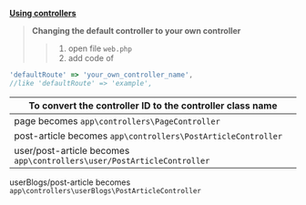 **[Using controllers](https://www.tutorialspoint.com/yii/yii_using_controllers.htm)**

> **Changing the default controller to your own controller**
>> 1. open file `web.php`
>> 2. add code of 
```javascript
'defaultRoute' => 'your_own_controller_name',
//like 'defaultRoute' => 'example',
```
 To convert the controller ID to the controller class name |
 -- |
 page becomes `app\controllers\PageController` |
 post-article becomes `app\controllers\PostArticleController` | 
 user/post-article becomes `app\controllers\user/PostArticleController` |
 userBlogs/post-article becomes `app\controllers\userBlogs\PostArticleController`
